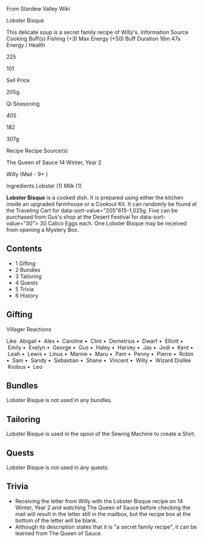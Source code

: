 From Stardew Valley Wiki

Lobster Bisque

This delicate soup is a secret family recipe of Willy's. Information Source Cooking Buff(s) Fishing (+3) Max Energy (+50) Buff Duration 16m 47s Energy / Health

225

101

Sell Price

205g

Qi Seasoning

405

182

307g

Recipe Recipe Source(s)

The Queen of Sauce 14 Winter, Year 2

Willy (Mail - 9+ )

Ingredients Lobster (1) Milk (1)

**Lobster Bisque** is a cooked dish. It is prepared using either the kitchen inside an upgraded farmhouse or a Cookout Kit. It can randomly be found at the Traveling Cart for data-sort-value="205"615–1,025g. Five can be purchased from Gus's shop at the Desert Festival for data-sort-value="30"&gt; 30 Calico Eggs each. One Lobster Bisque may be received from opening a Mystery Box.

## Contents

- 1 Gifting
- 2 Bundles
- 3 Tailoring
- 4 Quests
- 5 Trivia
- 6 History

## Gifting

Villager Reactions

Like  Abigail •  Alex •  Caroline •  Clint •  Demetrius •  Dwarf •  Elliott •  Emily •  Evelyn •  George •  Gus •  Haley •  Harvey •  Jas •  Jodi •  Kent •  Leah •  Lewis •  Linus •  Marnie •  Maru •  Pam •  Penny •  Pierre •  Robin •  Sam •  Sandy •  Sebastian •  Shane •  Vincent •  Willy •  Wizard Dislike  Krobus •  Leo

## Bundles

Lobster Bisque is not used in any bundles.

## Tailoring

Lobster Bisque is used in the spool of the Sewing Machine to create a Shirt.

## Quests

Lobster Bisque is not used in any quests.

## Trivia

- Receiving the letter from Willy with the Lobster Bisque recipe on 14 Winter, Year 2 and watching The Queen of Sauce before checking the mail will result in the letter still in the mailbox, but the recipe box at the bottom of the letter will be blank.
- Although its description states that it is "a secret family recipe", it can be learned from The Queen of Sauce.
